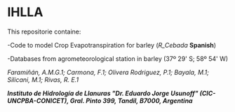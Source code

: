 # IHLLA
This repositorie containe:

-Code to model Crop Evapotranspiration for barley (*R_Cebada* **Spanish**)

-Databases from agrometeorological station in barley (37º 29' S; 58º 54' W)


*Faramiñán, A.M.G.1; Carmona, F.1; Olivera Rodriguez, P.1; Bayala, M.1; Silicani, M.1; Rivas, R. E.1*

***Instituto de Hidrología de Llanuras "Dr. Eduardo Jorge Usunoff" (CIC-UNCPBA-CONICET), Gral. Pinto 399, Tandil, B7000, Argentina***

